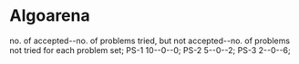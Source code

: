 # Algoarena
no. of accepted--no. of problems tried, but not accepted--no. of problems not tried for each problem set;
PS-1   10--0--0;
PS-2   5--0--2;
PS-3   2--0--6;
